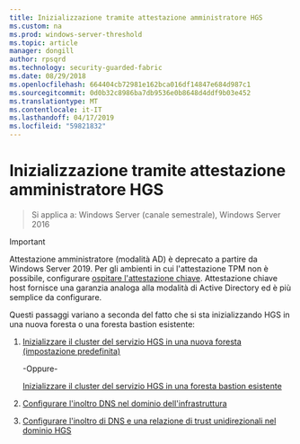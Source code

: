 ```yaml
---
title: Inizializzazione tramite attestazione amministratore HGS
ms.custom: na
ms.prod: windows-server-threshold
ms.topic: article
manager: dongill
author: rpsqrd
ms.technology: security-guarded-fabric
ms.date: 08/29/2018
ms.openlocfilehash: 664404cb72981e162bca016df14847e684d987c1
ms.sourcegitcommit: 0d0b32c8986ba7db9536e0b8648d4ddf9b03e452
ms.translationtype: MT
ms.contentlocale: it-IT
ms.lasthandoff: 04/17/2019
ms.locfileid: "59821832"
---
```

# <a name="initialize-hgs-using-admin-trusted-attestation"></a>Inizializzazione tramite attestazione amministratore HGS

>Si applica a: Windows Server (canale semestrale), Windows Server 2016

>[!IMPORTANT]
>Attestazione amministratore (modalità AD) è deprecato a partire da Windows Server 2019. Per gli ambienti in cui l'attestazione TPM non è possibile, configurare [ospitare l'attestazione chiave](guarded-fabric-initialize-hgs-key-mode.md). Attestazione chiave host fornisce una garanzia analoga alla modalità di Active Directory ed è più semplice da configurare. 


Questi passaggi variano a seconda del fatto che si sta inizializzando HGS in una nuova foresta o una foresta bastion esistente:

1. [Inizializzare il cluster del servizio HGS in una nuova foresta (impostazione predefinita)](guarded-fabric-initialize-hgs-ad-mode-default.md)

   -Oppure-

   [Inizializzare il cluster del servizio HGS in una foresta bastion esistente](guarded-fabric-initialize-hgs-ad-mode-bastion.md)

2. [Configurare l'inoltro DNS nel dominio dell'infrastruttura](guarded-fabric-configuring-fabric-dns.md)

3. [Configurare l'inoltro di DNS e una relazione di trust unidirezionali nel dominio HGS](guarded-fabric-configure-dns-forwarding-and-trust.md)



